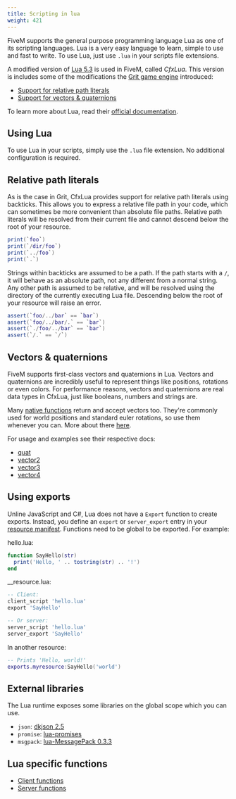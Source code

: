 ```yaml
---
title: Scripting in lua
weight: 421
---
```


FiveM supports the general purpose programming language Lua as one of its scripting languages. Lua is a very easy
language to learn, simple to use and fast to write. To use Lua, just use `.lua` in your scripts file extensions.

A modified version of [Lua 5.3][luadocs] is used in FiveM, called _CfxLua_. This version is includes some of the
modifications the [Grit game engine][grit] introduced:

- [Support for relative path literals](#relative-path-literals)
- [Support for vectors & quaternions](#vectors-quaternions)

To learn more about Lua, read their [official documentation][luadocs].

Using Lua
---------
To use Lua in your scripts, simply use the `.lua` file extension. No additional configuration is required.

Relative path literals
----------------------
As is the case in Grit, CfxLua provides support for relative path literals using backticks. This allows you to express a
relative file path in your code, which can sometimes be more convenient than absolute file paths. Relative path literals
will be resolved from their current file and cannot descend below the root of your resource.

```lua
print(`foo`)
print(`/dir/foo`)
print(`../foo`)
print(`.`)
```

Strings within backticks are assumed to be a path. If the path starts with a `/`, it will behave as an absolute path,
not any different from a normal string. Any other path is assumed to be relative, and will be resolved using the
directory of the currently executing Lua file. Descending below the root of your resource will raise an error.

```lua
assert(`foo/../bar` == `bar`)
assert(`foo/../bar/.` == `bar`)
assert(`./foo/../bar` == `bar`)
assert(`/.` == `/`)
```

Vectors & quaternions
---------------------

FiveM supports first-class vectors and quaternions in Lua. Vectors and quaternions are incredibly useful to represent
things like positions, rotations or even colors. For performance reasons, vectors and quaternions are real data types in
CfxLua, just like booleans, numbers and strings are.

Many [native functions][natives-doc] return and accept vectors too. They're commonly used for world positions and
standard euler rotations, so use them whenever you can. More about there [here][about-natives].

For usage and examples see their respective docs:

- [quat](/scripting-reference/runtimes/lua/functions/quat)
- [vector2](/scripting-reference/runtimes/lua/functions/vector2)
- [vector3](/scripting-reference/runtimes/lua/functions/vector3)
- [vector4](/scripting-reference/runtimes/lua/functions/vector4)

Using exports
-------------

Unline JavaScript and C#, Lua does not have a `Export` function to create exports. Instead, you define an `export` or
`server_export` entry in your [resource manifest][resource-manifest]. Functions need to be global to be exported.
For example:

hello.lua:
```lua
function SayHello(str)
  print('Hello, ' .. tostring(str) .. '!')
end
```

\_\_resource.lua:
```lua
-- Client:
client_script 'hello.lua'
export 'SayHello'

-- Or server:
server_script 'hello.lua'
server_export 'SayHello'
```

In another resource:
```lua
-- Prints 'Hello, world!'
exports.myresource:SayHello('world')
```

<!-- TODO: More information about exports can be found [here]. -->

<!-- TODO:
Event system
Just as is the case with JavaScript, Lua events can be added through functions like AddEventHandler and triggered
through functions like TriggerEvent. Event handlers run in a coroutine, so Citizen.Wait works inside of them.
-->

<!-- TODO:
The scheduler
Citzen.CreateThread, Citizen.Wait, threaded events, etc
-->

External libraries
------------------
The Lua runtime exposes some libraries on the global scope which you can use.

- `json`: [dkjson 2.5](https://github.com/LuaDist/dkjson/tree/2.5)
- `promise`: [lua-promises](https://github.com/zserge/lua-promises/tree/02b64afdbe38de958a6a92703af8e66a9ff3e492)
- `msgpack`: [lua-MessagePack 0.3.3](https://framagit.org/fperrad/lua-MessagePack/tree/0.3.3)

Lua specific functions
----------------------

- [Client functions](/scripting-reference/runtimes/lua/client-functions)
- [Server functions](/scripting-reference/runtimes/lua/server-functions)

[about-natives]: /scripting-manual/introduction/about-native-functions
[resource-manifest]: /scripting-reference/resource-manifest
[grit]: http://gritengine.com
[luadocs]: https://www.lua.org/manual/5.3/
[natives-doc]: https://runtime.fivem.net/doc/reference.html
